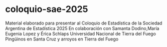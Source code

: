 # coloquio-sae-2025
Material elaborado para presentar al Coloquio de Estadística de la Sociedad Argentina de Estadística 2025
En colaboración con Samanta Dodino,María Eugenia Lopez y Érica Schlaps
Universidad Nacional de Tierra del Fuego
Pingüinos en Santa Cruz y arroyos en  Tierra del Fuego

